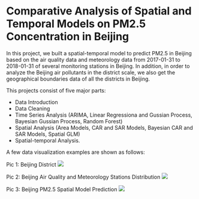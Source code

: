 # Comparative Analysis of Spatial and Temporal Models on PM2.5 Concentration in Beijing

In this project, we built a spatial-temporal model to predict PM2.5 in Beijing based on the air quality data and meteorology data from 2017-01-31 to 2018-01-31 of several monitoring stations in Beijing. In addition, in order to analyze the Beijing air pollutants in the district scale, we also get the geographical boundaries data of all the districts in Beijing.

This projects consist of five major parts: 
* Data Introduction
* Data Cleaning
* Time Series Analysis (ARIMA, Linear Regressiona and Gussian Process, Bayesian Gussian Process, Random Forest)
* Spatial Analysis (Area Models, CAR and SAR Models, Bayesian CAR and SAR Models, Spatial GLM)
* Spatial-temporal Analysis.

A few data visualization examples are shown as follows:

Pic 1: Beijing District
![](https://github.com/lichunxiao9501/Final-Project-STA644-Temporal-and-Spatial-Model/blob/master/pics/beijing_districts.png)

Pic 2: Beijing Air Quality and Meteorology Stations Distribution
![](https://github.com/lichunxiao9501/Final-Project-STA644-Temporal-and-Spatial-Model/blob/master/pics/stations.png)

Pic 3: Beijing PM2.5 Spatial Model Prediction
![](https://github.com/lichunxiao9501/Final-Project-STA644-Temporal-and-Spatial-Model/blob/master/pics/spatial_predictions.png)

